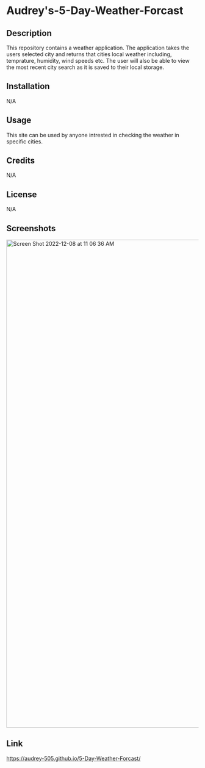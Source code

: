 # Audrey's-5-Day-Weather-Forcast


## Description 

This repository contains a weather application. The application takes the users selected city and returns that cities local weather including, temprature,
humidity, wind speeds etc. The user will also be able to view the most recent city search as it is saved to their local storage. 

## Installation 

N/A

## Usage 

This site can be used by anyone intrested in checking the weather in specific cities. 

## Credits

N/A

## License

N/A

## Screenshots 

<img width="1280" alt="Screen Shot 2022-12-08 at 11 06 36 AM" src="https://user-images.githubusercontent.com/77470771/206499984-6f4b4b0e-b7b1-48b8-aab7-1d483cac66ba.png">

## Link

https://audrey-505.github.io/5-Day-Weather-Forcast/
